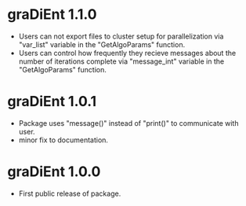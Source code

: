 # graDiEnt 1.1.0
* Users can not export files to cluster setup for parallelization via "var_list" variable in the "GetAlgoParams" function.
* Users can control how frequently they recieve messages about the number of iterations complete via "message_int" variable in the "GetAlgoParams" function.

# graDiEnt 1.0.1
* Package uses "message()" instead of "print()" to communicate with user.
* minor fix to documentation.

# graDiEnt 1.0.0
* First public release of package.
